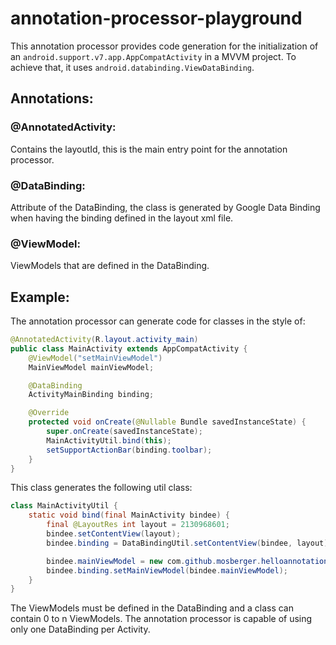# annotation-processor-playground
This annotation processor provides code generation for the initialization of an `android.support.v7.app.AppCompatActivity` in a MVVM project.
To achieve that, it uses `android.databinding.ViewDataBinding`.
## Annotations:
### @AnnotatedActivity:
Contains the layoutId, this is the main entry point for the annotation processor.
### @DataBinding:
Attribute of the DataBinding, the class is generated by Google Data Binding when having the binding defined in the layout xml file.
### @ViewModel:
ViewModels that are defined in the DataBinding.
## Example:
The annotation processor can generate code for classes in the style of:
```java
@AnnotatedActivity(R.layout.activity_main)
public class MainActivity extends AppCompatActivity {
    @ViewModel("setMainViewModel")
    MainViewModel mainViewModel;

    @DataBinding
    ActivityMainBinding binding;

    @Override
    protected void onCreate(@Nullable Bundle savedInstanceState) {
        super.onCreate(savedInstanceState);
        MainActivityUtil.bind(this);
        setSupportActionBar(binding.toolbar);
    }
}
```
This class generates the following util class:
```java
class MainActivityUtil {
    static void bind(final MainActivity bindee) {
        final @LayoutRes int layout = 2130968601;
        bindee.setContentView(layout);
        bindee.binding = DataBindingUtil.setContentView(bindee, layout);

        bindee.mainViewModel = new com.github.mosberger.helloannotationprocessor.viewmodel.MainViewModel();
        bindee.binding.setMainViewModel(bindee.mainViewModel);
    }
}
```
The ViewModels must be defined in the DataBinding and a class can contain 0 to n ViewModels.
The annotation processor is capable of using only one DataBinding per Activity.